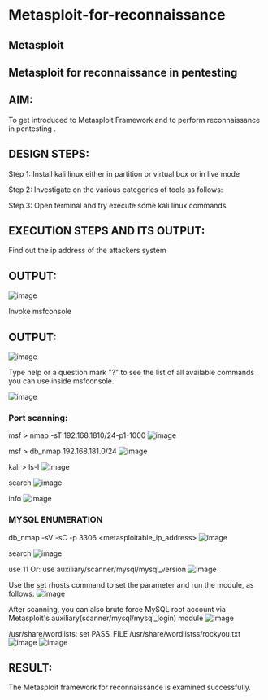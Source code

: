 # Metasploit-for-reconnaissance
## Metasploit
## Metasploit for reconnaissance in pentesting

## AIM:
To get introduced to Metasploit Framework and to perform reconnaissance in pentesting .

## DESIGN STEPS:
Step 1:
Install kali linux either in partition or virtual box or in live mode

Step 2:
Investigate on the various categories of tools as follows:

Step 3:
Open terminal and try execute some kali linux commands

## EXECUTION STEPS AND ITS OUTPUT:
Find out the ip address of the attackers system

## OUTPUT:
![image](https://github.com/Yamunaasri/Metasploit-for-reconnaissance/assets/115707860/d35e863c-0d73-4e4c-8b6a-198974027eb8)

Invoke msfconsole
## OUTPUT:
![image](https://github.com/Yamunaasri/Metasploit-for-reconnaissance/assets/115707860/0338e438-a2a1-4abb-b1c5-2ccc9c3e3bd2)

Type help or a question mark "?" to see the list of all available commands you can use inside msfconsole.

![image](https://github.com/Yamunaasri/Metasploit-for-reconnaissance/assets/115707860/816708e2-64ab-407d-8cd2-32d20e9ae8e5)

### Port scanning:
msf > nmap -sT 192.168.1810/24-p1-1000
![image](https://github.com/Yamunaasri/Metasploit-for-reconnaissance/assets/115707860/0b29f637-0b74-4f36-b09c-00b1072bca60)

msf > db_nmap 192.168.181.0/24
![image](https://github.com/Yamunaasri/Metasploit-for-reconnaissance/assets/115707860/d6b3d490-6ba6-4c04-9a43-a9495976aedb)

kali > ls-l
![image](https://github.com/Yamunaasri/Metasploit-for-reconnaissance/assets/115707860/d53b759d-1cfc-46ff-8c3e-b90d00086364)

search
![image](https://github.com/Yamunaasri/Metasploit-for-reconnaissance/assets/115707860/3afe0b00-d9e0-444b-9201-3f59dd272ad8)

info
![image](https://github.com/Yamunaasri/Metasploit-for-reconnaissance/assets/115707860/2b0ebfe4-f06a-4449-aaab-d8237d488c06)

### MYSQL ENUMERATION
db_nmap -sV -sC -p 3306 <metasploitable_ip_address>
![image](https://github.com/Yamunaasri/Metasploit-for-reconnaissance/assets/115707860/6253bd66-296c-4379-a576-6ebd64d72e47)

search
![image](https://github.com/Yamunaasri/Metasploit-for-reconnaissance/assets/115707860/cfc37b9d-a150-4f43-9cf5-e25f4152007a)

use 11 Or: use auxiliary/scanner/mysql/mysql_version
![image](https://github.com/Yamunaasri/Metasploit-for-reconnaissance/assets/115707860/cbb3b647-f45e-4e32-b17c-1f5e77bebe1c)

Use the set rhosts command to set the parameter and run the module, as follows:
![image](https://github.com/Yamunaasri/Metasploit-for-reconnaissance/assets/115707860/7f3ae6d5-b0d0-4a37-8450-d7053d30732e)

After scanning, you can also brute force MySQL root account via Metasploit's auxiliary(scanner/mysql/mysql_login) module
![image](https://github.com/Yamunaasri/Metasploit-for-reconnaissance/assets/115707860/12e1d68a-f819-4b45-aba7-c00bca5a1158)

/usr/share/wordlists: set PASS_FILE /usr/share/wordlistss/rockyou.txt
![image](https://github.com/Yamunaasri/Metasploit-for-reconnaissance/assets/115707860/82378a27-8d40-4601-a53d-a202948e17e9)
![image](https://github.com/Yamunaasri/Metasploit-for-reconnaissance/assets/115707860/435cc73a-61de-453b-90d7-1db5f7357f47)


## RESULT:
The Metasploit framework for reconnaissance is examined successfully.
